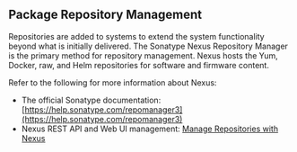 ## Package Repository Management

Repositories are added to systems to extend the system functionality beyond what is initially delivered. The Sonatype Nexus Repository Manager is the primary method for repository management. Nexus hosts the Yum, Docker, raw, and Helm repositories for software and firmware content.

Refer to the following for more information about Nexus:

-   The official Sonatype documentation: [https://help.sonatype.com/repomanager3](https://help.sonatype.com/repomanager3)
-   Nexus REST API and Web UI management: [Manage Repositories with Nexus](Manage_Repositories_with_Nexus.md)


